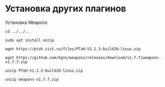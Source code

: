 # Установка других плагинов

Установка Weapons

```
cd ../../..

sudo apt install unzip

wget https://ptah.zizt.ru/files/PTaH-V1.1.3-build20-linux.zip

wget https://github.com/kgns/weapons/releases/download/v1.7.7/weapons-v1.7.7.zip

unzip PTaH-V1.1.3-build20-linux.zip

unzip weapons-v1.7.7.zip
```
